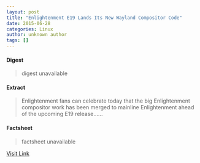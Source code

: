 ```yaml
---
layout: post
title: "Enlightenment E19 Lands Its New Wayland Compositor Code"
date: 2015-06-28
categories: Linux
author: unknown author
tags: []
---
```



#### Digest
>digest unavailable

#### Extract
>Enlightenment fans can celebrate today that the big Enlightenment compositor work has been merged to mainline Enlightenment ahead of the upcoming E19 release......

#### Factsheet
>factsheet unavailable

[Visit Link](http://www.phoronix.com/vr.php?view=MTc3MzM)


